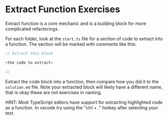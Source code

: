 # Extract Function Exercises

Extract function is a core mechanic and is a building block for more complicated refactorings.

For each folder, look at the `start.ts` file for a section of code to extract into a function. The section will be marked with comments like this:

```ts
// Extract this block 

<the code to extract>

//
```

Extract the code block into a function, then compare how you did it to the `solution.md` file. Note your extracted block will likely have a different name, that is okay these are not exercises in naming.

HINT: Most TypeScript editors have support for extracting highlighted code as a function. In vscode try using the "ctrl + ." hotkey after selecting your text.
